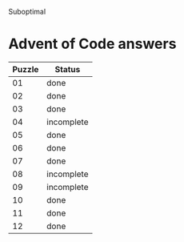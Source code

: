 Suboptimal

# Advent of Code answers

| Puzzle | Status |
| ------------- | ------------- |
| 01  | done |
| 02  | done |
| 03  | done |
| 04  | incomplete |
| 05  | done |
| 06  | done |
| 07  | done |
| 08  | incomplete |
| 09  | incomplete |
| 10  | done |
| 11  | done |
| 12  | done |
